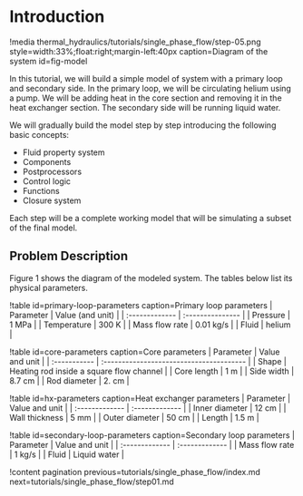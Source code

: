 # Introduction

!media thermal_hydraulics/tutorials/single_phase_flow/step-05.png
       style=width:33%;float:right;margin-left:40px
       caption=Diagram of the system
       id=fig-model

In this tutorial, we will build a simple model of system with a primary loop and secondary side.
In the primary loop, we will be circulating helium using a pump.
We will be adding heat in the core section and removing it in the heat exchanger section.
The secondary side will be running liquid water.

We will gradually build the model step by step introducing the following basic concepts:

- Fluid property system
- Components
- Postprocessors
- Control logic
- Functions
- Closure system

Each step will be a complete working model that will be simulating a subset of the final model.

## Problem Description

Figure 1 shows the diagram of the modeled system.
The tables below list its physical parameters.

!table id=primary-loop-parameters caption=Primary loop parameters
| Parameter      | Value (and unit) |
| :------------- | :--------------- |
| Pressure       | 1 MPa            |
| Temperature    | 300 K            |
| Mass flow rate | 0.01 kg/s        |
| Fluid          | helium           |


!table id=core-parameters caption=Core parameters
| Parameter    | Value and unit                           |
| :----------- | :--------------------------------------- |
| Shape        | Heating rod inside a square flow channel |
| Core length  | 1 m                                      |
| Side width   | 8.7 cm                                   |
| Rod diameter | 2. cm                                    |


!table id=hx-parameters caption=Heat exchanger parameters
| Parameter      | Value and unit |
| :------------- | :------------- |
| Inner diameter | 12 cm          |
| Wall thickness | 5 mm           |
| Outer diameter | 50 cm          |
| Length         | 1.5 m          |


!table id=secondary-loop-parameters caption=Secondary loop parameters
| Parameter      | Value and unit |
| :------------- | :------------- |
| Mass flow rate | 1 kg/s         |
| Fluid          | Liquid water   |



!content pagination previous=tutorials/single_phase_flow/index.md
                    next=tutorials/single_phase_flow/step01.md
